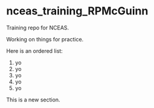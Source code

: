 # nceas_training_RPMcGuinn
Training repo for NCEAS.

Working on things for practice.  

Here is an ordered list: 

1. yo
2. yo
3. yo
4. yo
5. yo

This is a new section.


